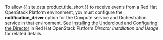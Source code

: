To allow {{ site.data.product.title_short }} to receive events from a Red Hat OpenStack Platform
environment, you must configure the **notification\_driver** option for the Compute service and
Orchestration service in that environment. See
[Installing the Undercloud](https://access.redhat.com/documentation/en-us/red_hat_openstack_platform/11/html-single/director_installation_and_usage/#chap-Installing_the_Undercloud)
and
[Configuring the Director](https://access.redhat.com/documentation/en-us/red_hat_openstack_platform/11/html-single/director_installation_and_usage/#sect-Configuring_the_Director)
in Red Hat OpenStack Platform *Director Installation and Usage* for related details.
